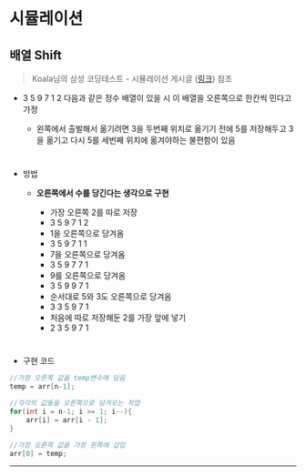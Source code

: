 #  시뮬레이션


## **배열 Shift**
> Koala님의 삼성 코딩테스트 - 시뮬레이션 게시글 ([링크](https://kau-algorithm.tistory.com/29)) 참조
* 3 5 9 7 1 2 다음과 같은 정수 배열이 있을 시 이 배열을 오른쪽으로 한칸씩 민다고 가정

    * 왼쪽에서 출발해서 옮기려면 3을 두번째 위치로 옮기기 전에 5를 저장해두고 3을 옮기고   다시 5를 세번째 위치에 옮겨야하는 불편함이 있음
  #   
* 방법 
    * **오른쪽에서 수를 당긴다는 생각으로 구현**
    
        * 가장 오른쪽 2를 따로 저장
        * 3 5 9 7 1 2
        * 1을 오른쪽으로 당겨옴
        * 3 5 9 7 1 1
        * 7을 오른쪽으로 당겨옴
        * 3 5 9 7 7 1
        * 9를 오른쪽으로 당겨옴
        * 3 5 9 9 7 1
        * 순서대로 5와 3도 오른쪽으로 당겨옴
        * 3 3 5 9 7 1
        * 처음에 따로 저장해둔 2를 가장 앞에 넣기
        * 2 3 5 9 7 1
    #

* 구현 코드 
```java
//가장 오른쪽 값을 temp변수에 담음 
temp = arr[n-1];

//각각의 값들을 오른쪽으로 당겨오는 작업 
for(int i = n-1; i >= 1; i--){
    arr[i] = arr[i - 1];
}

//가장 오른쪽 값을 가장 왼쪽에 삽입 
arr[0] = temp;
```

<hr/>



